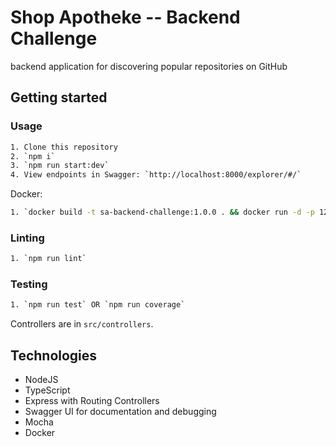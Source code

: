 # Shop Apotheke -- Backend Challenge

backend application for discovering popular repositories on GitHub

## Getting started

### Usage

```bash
1. Clone this repository
2. `npm i`
3. `npm run start:dev`
4. View endpoints in Swagger: `http://localhost:8000/explorer/#/`
```

Docker:

```bash
1. `docker build -t sa-backend-challenge:1.0.0 . && docker run -d -p 127.0.0.1:8000:8000 --name sa-backend-challenge sa-backend-challenge:1.0.0`
```

### Linting

```bash
1. `npm run lint`
```

### Testing

```bash
1. `npm run test` OR `npm run coverage`
```

Controllers are in `src/controllers`.

## Technologies

- NodeJS
- TypeScript
- Express with Routing Controllers
- Swagger UI for documentation and debugging
- Mocha
- Docker
